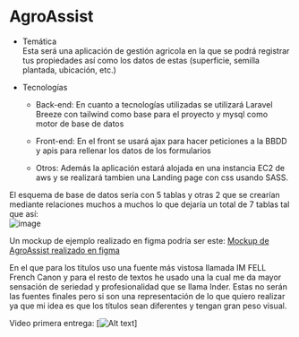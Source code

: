 # AgroAssist

* Temática  
Esta será una aplicación de gestión agricola en la que se podrá registrar tus propiedades así como los datos de estas (superficie, semilla plantada, ubicación, etc.)

* Tecnologías  

  - Back-end:
En cuanto a tecnologías utilizadas se utilizará Laravel Breeze con tailwind como base para el proyecto y mysql como motor de base de datos

  - Front-end:
En el front se usará ajax para hacer peticiones a la BBDD y apis para rellenar los datos de los formularios

  - Otros:
Además la aplicación estará alojada en una instancia EC2 de aws y se realizará tambien una Landing page con css usando SASS.

El esquema de base de datos sería con 5 tablas y otras 2 que se crearían mediante relaciones muchos a muchos lo que dejaría un total de 7 tablas tal que así:  
![image](https://user-images.githubusercontent.com/91052453/229483367-c651e23c-e943-4f7d-bac4-57b8983b82d6.png)

Un mockup de ejemplo realizado en figma podría ser este:
[Mockup de AgroAssist realizado en figma](https://www.figma.com/proto/MXfPyJoDNFJHGkmFlTsxDY/AgroAssist?node-id=1-2&scaling=min-zoom&page-id=0%3A1)

En el que para los titulos uso una fuente más vistosa llamada IM FELL French Canon y para el resto de textos he usado una la cual me da mayor sensación de seriedad y profesionalidad que se llama Inder. Estas no serán las fuentes finales pero si son una representación de lo que quiero realizar ya que mi idea es que los títulos sean diferentes y tengan gran peso visual. 

Video primera entrega:
[![Alt text](https://img.youtube.com/vi/q76D7-hXwvE/0.jpg)]
